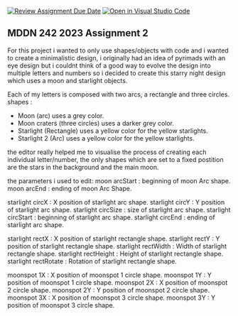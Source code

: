 [![Review Assignment Due Date](https://classroom.github.com/assets/deadline-readme-button-24ddc0f5d75046c5622901739e7c5dd533143b0c8e959d652212380cedb1ea36.svg)](https://classroom.github.com/a/ihfjUrzT)
[![Open in Visual Studio Code](https://classroom.github.com/assets/open-in-vscode-718a45dd9cf7e7f842a935f5ebbe5719a5e09af4491e668f4dbf3b35d5cca122.svg)](https://classroom.github.com/online_ide?assignment_repo_id=11535670&assignment_repo_type=AssignmentRepo)
## MDDN 242 2023 Assignment 2

For this project i wanted to only use shapes/objects with code and i wanted to create a minimalistic design, i originally had an idea of pyrimads with an eye design but i couldnt think of a good way to evolve the design into multiple letters and numbers so i decided to create this starry night design which uses a moon and starlight objects.

Each of my letters is composed with two arcs, a rectangle and three circles.
shapes :
- Moon (arc) uses a grey color.
- Moon craters (three circles) uses a darker grey color.
- Starlight (Rectangle) uses a yellow color for the yellow starlights.
- Starlight 2 (Arc) uses a yellow color for the yellow starlights.

the editor really helped me to visualise the process of creating each individual letter/number, the only shapes which are set to a fixed postition are the stars in the background and the main moon.

the parameters i used to edit:
moon arcStart : beginning of moon Arc shape.
moon arcEnd : ending of moon Arc Shape.

starlight circX : X position of starlight arc shape.
starlight circY : Y position of starlight arc shape.
starlight circSize : size of starlight arc shape.
starlight circStart : beginning of starlight arc shape.
starlight circEnd : ending of starlight arc shape.

starlight rectX : X position of starlight rectangle shape.
starlight rectY : Y position of starlight rectangle shape.
starlight rectWidth : Width of starlight rectangle shape.
starlight rectHeight : Height of starlight rectangle shape.
starlight rectRotate : Rotation of starlight rectangle shape.

moonspot 1X : X position of moonspot 1 circle shape.
moonspot 1Y : Y position of moonspot 1 circle shape.
moonspot 2X : X position of moonspot 2 circle shape.
moonspot 2Y : Y position of moonspot 2 circle shape.
moonspot 3X : X position of moonspot 3 circle shape.
moonspot 3Y : Y position of moonspot 3 circle shape.
